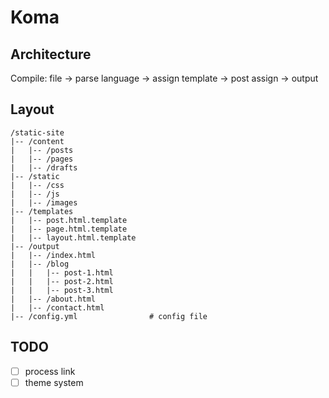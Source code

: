 # Koma

## Architecture

Compile: file -> parse language -> assign template -> post assign -> output

## Layout

```text
/static-site
|-- /content
|   |-- /posts                  
|   |-- /pages                   
|   |-- /drafts                   
|-- /static
|   |-- /css                      
|   |-- /js                       
|   |-- /images                   
|-- /templates                    
|   |-- post.html.template        
|   |-- page.html.template        
|   |-- layout.html.template      
|-- /output                       
|   |-- /index.html               
|   |-- /blog
|   |   |-- post-1.html           
|   |   |-- post-2.html           
|   |   |-- post-3.html           
|   |-- /about.html               
|   |-- /contact.html             
|-- /config.yml                # config file
```

## TODO
 - [ ] process link
 - [ ] theme system